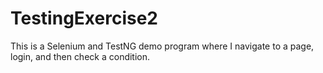 # TestingExercise2
This is a Selenium and TestNG demo program where I navigate to a page, login, and then check a condition.
